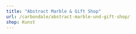 ```yaml
---
title: "Abstract Marble & Gift Shop"
url: /carbondale/abstract-marble-und-gift-shop/
shop: Kunst
---
```

